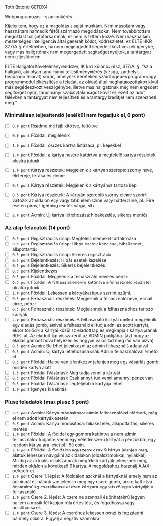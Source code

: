 Tóth Botond
GETDX4

Webprogramozás - számonkérés

Kijelentem, hogy ez a megoldás a saját munkám. Nem másoltam vagy használtam harmadik féltől származó megoldásokat. Nem továbbítottam megoldást hallgatótársaimnak, és nem is tettem közzé. Nem használtam mesterséges intelligencia által generált kódot, kódrészletet. Az ELTE HKR 377/A. § értelmében, ha nem megengedett segédeszközt veszek igénybe, vagy más hallgatónak nem megengedett segítséget nyújtok, a tantárgyat nem teljesíthetem.

ELTE Hallgatói Követelményrendszer, IK kari különös rész, 377/A. §: "Az a hallgató, aki olyan tanulmányi teljesítménymérés (vizsga, zárthelyi, beadandó feladat) során, amelynek keretében számítógépes program vagy programmodul elkészítése a feladat, az oktató által meghatározottakon kívül más segédeszközt vesz igénybe, illetve más hallgatónak meg nem engedett segítséget nyújt, tanulmányi szabálytalanságot követ el, ezért az adott félévben a tantárgyat nem teljesítheti és a tantárgy kreditjét nem szerezheti meg."

### Minimálisan teljesítendő (enélkül nem fogadjuk el, 6 pont)
- [ ] `0.0 pont` Readme.md fájl: kitöltve, feltöltve
- [ ] `0.0 pont` Főoldal: megjelenik
- [ ] `1.0 pont` Főoldal: összes kártya listázása, pl. képekkel
- [ ] `1.0 pont` Főoldal: a kártya nevére kattintva a megfelelő kártya részletek oldalra jutunk
- [ ] `1.0 pont` Kártya részletek: Megjelenik a kártyán szereplő szörny neve, életereje, leírása és eleme
- [ ] `0.5 pont` Kártya részletek: Megjelenik a kártyához tartozó kép
- [ ] `0.5 pont` Kártya részletek: A kártyán szereplő szörny eleme szerint változik az oldalon egy vagy több elem színe vagy háttérszíne, pl.: Fire esetén piros, Lightning esetén sárga, stb.
- [ ] `2.0 pont` Admin: Új kártya létrehozása: hibakezelés, sikeres mentés


### Az alap feladatok (14 pont)
- [ ] `0.5 pont` Regisztrációs űrlap: Megfelelő elemeket tartalmazza
- [ ] `0.5 pont` Regisztrációs űrlap: Hibás esetek kezelése, hibaüzenet, állapottartás
- [ ] `0.5 pont` Regisztrációs űrlap: Sikeres regisztráció
- [ ] `0.5 pont` Bejelentkezés: Hibás esetek kezelése
- [ ] `0.5 pont` Bejelentkezés: Sikeres bejelentkezés
- [ ] `0.5 pont` Kijelentkezés
- [ ] `0.5 pont` Főoldal: Megjelenik a felhasználó neve és pénze
- [ ] `0.5 pont` Főoldal: A felhasználónévre kattintva a felhasználó részletei oldalra jutunk
- [ ] `1.0 pont` Főoldal: Lehessen a kártyákat típus szerint szűrni.
- [ ] `0.5 pont` Felhasználó részletek: Megjelenik a felhasználó neve, e-mail címe, pénze
- [ ] `0.5 pont` Felhasználó részletek: Megjelennek a felhasználóhoz tartozó kártyák
- [ ] `2.0 pont` Felhasználó részletek: A felhasználó kártyái mellett megjelenik egy eladás gomb, amivel a felhasználó el tudja adni az adott kártyát, ekkor törlődik a kártyái közül az eladott lap és megkapja a kártya árának 90%-át. Az eladott lap visszakerül az ADMIN paklijába. (Azt hogy az eladás gombot hova helyezed és hogyan valósítod meg rád van bízva)
- [ ] `0.5 pont` Admin: Be lehet jelentkezni az admin felhasználó adataival
- [ ] `0.5 pont` Admin: Új kártya létrehozása csak Admin felhasználóval érhető el
- [ ] `0.5 pont` Főoldal: Ha be van jelentkezve jelenjen meg egy vásárlás gomb minden kártya alatt
- [ ] `1.5 pont` Főoldal (Vásárlás): Meg tudja venni a kártyát
- [ ] `0.5 pont` Főoldal (Vásárlás): Csak annyit tud venni amennyi pénze van
- [ ] `0.5 pont` Főoldal (Vásárlás): Legfeljebb 5 kártyája lehet
- [ ] `1.0 pont` Igényes kialakítás

### Plusz feladatok (max plusz 5 pont)
- [ ] `0.5 pont` Admin: Kártya módosítása: admin felhasználóval elérhető, még el nem adott kártyák esetén
- [ ] `0.5 pont` Admin: Kártya módosítása: hibakezelés, állapottartás, sikeres mentés
- [ ] `1.0 pont` Főoldal: A főoldal egy gombra kattintva a nem admin felhasználók tudjanak venni egy véletlenszerű kártyát a pénzükből, egy random kártya ára lehet pl.: 50 coin.
- [ ] `2.0 pont` Főoldal: A főoldalon egyszerre csak 9 kártya jelenjen meg, alattuk lehessen navigálni az oldalakon (oldalszámokkal, nyilakkal). Mindig az aktuális oldalszámnak megfelelő kártyák jelenjenek meg, minden oldalon a következő 9 kártya. A megoldáshoz használj AJAX-ot/fetch-et.
- [ ] `1.0 pont` Csere 1. lépés: A főoldalon azoknál a kártyáknál, amely nem az adminnál és nálunk van jelenjen meg egy csere gomb, amire kattintva önhatalmúlag cserélhesse el ezen kártyára egy tetszőleges kártyáját a felhasználó. 
- [ ] `1.0 pont` Csere 2. lépés: A csere ne azonnali és önhatalmú legyen, hanem a másik fél kapjon róla értesítést, és fogadhassa vagy utasíthassa el.
- [ ] `1.0 pont` Csere 3. lépés: A cseréhez lehessen pénzt is hozzáadni bármely oldalra. Figyelj a negatív számokra!